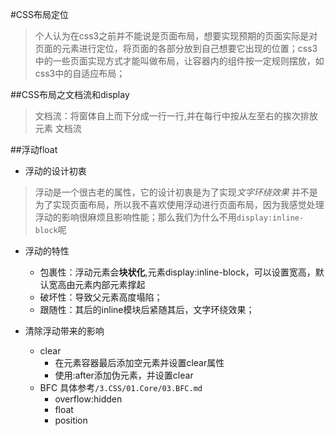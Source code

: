 #CSS布局定位
> 个人认为在css3之前并不能说是页面布局，想要实现预期的页面实际是对页面的元素进行定位，将页面的各部分放到自己想要它出现的位置；css3中的一些页面实现方式才能叫做布局，让容器内的组件按一定规则摆放，如css3中的自适应布局；

##CSS布局之文档流和display
> 文档流：将窗体自上而下分成一行一行,并在每行中按从左至右的挨次排放元素
文档流


##浮动float

+ 浮动的设计初衷

> 浮动是一个很古老的属性，它的设计初衷是为了实现*文字环绕效果*
> 并不是为了实现页面布局，所以我不喜欢使用浮动进行页面布局，因为我感觉处理浮动的影响很麻烦且影响性能；那么我们为什么不用`display:inline-block`呢


+ 浮动的特性
	* 包裹性：浮动元素会**块状化**,元素display:inline-block，可以设置宽高，默认宽高由元素内部元素撑起
	* 破坏性：导致父元素高度塌陷；
	* 跟随性：其后的inline模块后紧随其后，文字环绕效果；

+ 清除浮动带来的影响
	* clear
		- 在元素容器最后添加空元素并设置clear属性
		- 使用:after添加伪元素，并设置clear
	* BFC 具体参考`/3.CSS/01.Core/03.BFC.md`
		- overflow:hidden
		- float
		- position